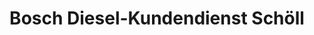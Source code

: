 ---
title: "Bosch Diesel-Kundendienst Schöll"
url: /wutha-farnroda/bosch-diesel-kundendienst-schoell/
shop: Autoteile
---
